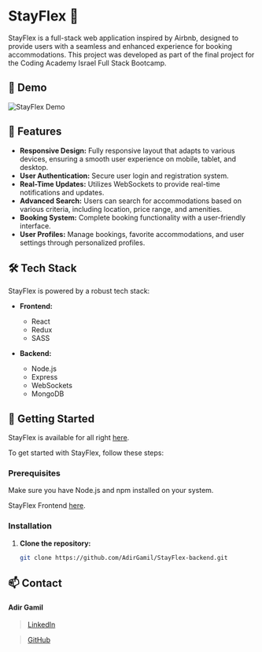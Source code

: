 # StayFlex 🚀

StayFlex is a full-stack web application inspired by Airbnb, designed to provide users with a seamless and enhanced experience for booking accommodations. This project was developed as part of the final project for the Coding Academy Israel Full Stack Bootcamp.

## 🎥 Demo

![StayFlex Demo](https://res.cloudinary.com/dhweqnxgd/image/upload/v1724062951/StayFlex30secflow-ezgif.com-video-to-gif-converter_rbiecu.gif)


## 🌟 Features

- **Responsive Design:** Fully responsive layout that adapts to various devices, ensuring a smooth user experience on mobile, tablet, and desktop.
- **User Authentication:** Secure user login and registration system.
- **Real-Time Updates:** Utilizes WebSockets to provide real-time notifications and updates.
- **Advanced Search:** Users can search for accommodations based on various criteria, including location, price range, and amenities.
- **Booking System:** Complete booking functionality with a user-friendly interface.
- **User Profiles:** Manage bookings, favorite accommodations, and user settings through personalized profiles.

## 🛠️ Tech Stack
StayFlex is powered by a robust tech stack:

- **Frontend:**
  - React
  - Redux
  - SASS

- **Backend:**
  - Node.js
  - Express
  - WebSockets
  - MongoDB

## 🚀 Getting Started
StayFlex is available for all right [here](https://stayflex.onrender.com/).

To get started with StayFlex, follow these steps:

### Prerequisites

Make sure you have Node.js and npm installed on your system.

StayFlex Frontend [here](https://github.com/AdirGamil/StayFlex-frontend).

### Installation

1. **Clone the repository:**

   ```bash
   git clone https://github.com/AdirGamil/StayFlex-backend.git

## 📫 Contact

#### Adir Gamil
> [LinkedIn](https://www.linkedin.com/in/adirg/)

> [GitHub](https://github.com/AdirGamil)


